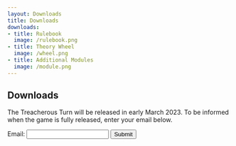 ```yaml
---
layout: Downloads
title: Downloads
downloads:
- title: Rulebook
  image: /rulebook.png
- title: Theory Wheel
  image: /wheel.png
- title: Additional Modules
  image: /module.png
---
```


<h2 class="highlighter-pink active">Downloads</h2>

The Treacherous Turn will be released in early March 2023. To be informed when the game is fully released, enter your email below.

<form action="https://getform.io/f/53f88eb0-0b7d-478f-a276-472ae8e79d1d" method="POST">
  <label>Email: </label>
  <input type="email" name="email" required>
  <button type="submit">Submit</button>
</form>